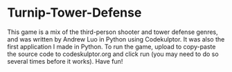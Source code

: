 # Turnip-Tower-Defense
This game is a mix of the third-person shooter and tower defense genres, and was written by Andrew Luo in Python using Codekulptor. It was also the first application I made in Python. To run the game, upload to copy-paste the source code to codeskulptor.org and click run (you may need to do so several times before it works). Have fun!
